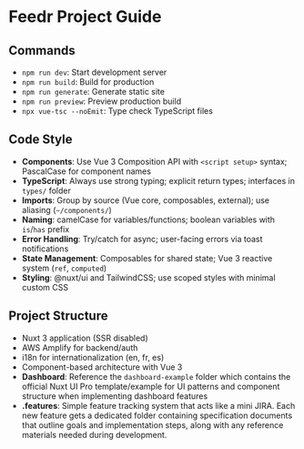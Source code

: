 # Feedr Project Guide

## Commands
- `npm run dev`: Start development server
- `npm run build`: Build for production
- `npm run generate`: Generate static site
- `npm run preview`: Preview production build
- `npx vue-tsc --noEmit`: Type check TypeScript files

## Code Style
- **Components**: Use Vue 3 Composition API with `<script setup>` syntax; PascalCase for component names
- **TypeScript**: Always use strong typing; explicit return types; interfaces in `types/` folder
- **Imports**: Group by source (Vue core, composables, external); use aliasing (`~/components/`)
- **Naming**: camelCase for variables/functions; boolean variables with `is`/`has` prefix
- **Error Handling**: Try/catch for async; user-facing errors via toast notifications
- **State Management**: Composables for shared state; Vue 3 reactive system (`ref`, `computed`)
- **Styling**: @nuxt/ui and TailwindCSS; use scoped styles with minimal custom CSS

## Project Structure
- Nuxt 3 application (SSR disabled)
- AWS Amplify for backend/auth
- i18n for internationalization (en, fr, es)
- Component-based architecture with Vue 3
- **Dashboard**: Reference the `dashboard-example` folder which contains the official Nuxt UI Pro template/example for UI patterns and component structure when implementing dashboard features
- **.features**: Simple feature tracking system that acts like a mini JIRA. Each new feature gets a dedicated folder containing specification documents that outline goals and implementation steps, along with any reference materials needed during development.
